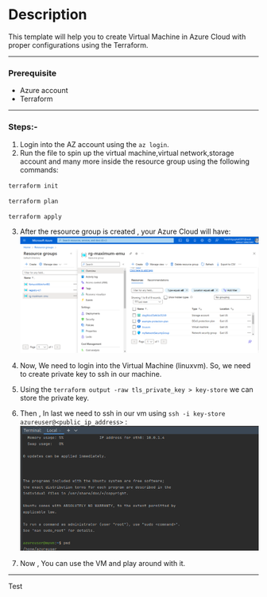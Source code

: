 # Description
This template will help you to create Virtual Machine in Azure Cloud with proper configurations using the Terraform.

---
### Prerequisite
* Azure account
* Terraform 
---
### Steps:-
1. Login into the AZ account using the `az login`.
2. Run the file to spin up the virtual machine,virtual network,storage account and many more inside the resource group using the following commands:

`terraform init`

`terraform plan`

`terraform apply`

3. After the resource group is created , your Azure Cloud will have: 
![resource-group.png](assets/resource-group.png)

4. Now, We need to login into the Virtual Machine (linuxvm). So, we need to create private key to ssh in our machine.
5. Using the `terraform output -raw tls_private_key > key-store` we can store the private key.
6. Then , In last we need to ssh in our vm using `ssh -i key-store azureuser@<public_ip_address>` :
![vm-login.png](assets%2Fvm-login.png)
7. Now , You can use the VM and play around with it. 

---
Test
